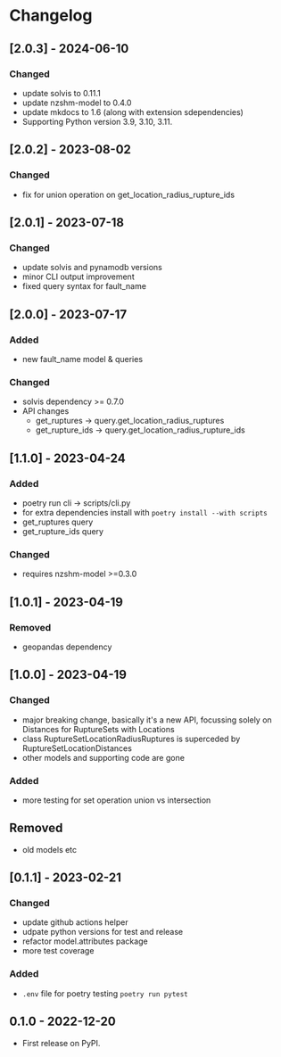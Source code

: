 # Changelog

## [2.0.3] - 2024-06-10
### Changed
 - update solvis to 0.11.1
 - update nzshm-model to 0.4.0
 - update mkdocs to 1.6 (along with extension sdependencies)
 - Supporting Python version 3.9, 3.10, 3.11.

## [2.0.2] - 2023-08-02
### Changed
 - fix for union operation on get_location_radius_rupture_ids

## [2.0.1] - 2023-07-18
### Changed
 - update solvis and pynamodb versions
 - minor CLI output improvement
 - fixed query syntax for fault_name

## [2.0.0] - 2023-07-17
### Added
 - new fault_name model & queries
### Changed
 - solvis dependency >= 0.7.0
 - API changes
    - get_ruptures -> query.get_location_radius_ruptures
    - get_rupture_ids -> query.get_location_radius_rupture_ids

## [1.1.0] - 2023-04-24
### Added
 - poetry run cli -> scripts/cli.py
 - for extra dependencies install with `poetry install --with scripts`
 - get_ruptures query
 - get_rupture_ids query

### Changed
 - requires nzshm-model >=0.3.0

## [1.0.1] - 2023-04-19
### Removed
 - geopandas dependency

## [1.0.0] - 2023-04-19
### Changed
 - major breaking change, basically it's a new API, focussing solely on Distances for RuptureSets with Locations
 - class RuptureSetLocationRadiusRuptures is superceded by RuptureSetLocationDistances
 - other models and supporting code are gone

### Added
 - more testing for set operation union vs intersection

## Removed
 - old models etc

## [0.1.1] - 2023-02-21
### Changed
 - update github actions helper
 - udpate python versions for test and release
 - refactor model.attributes package
 - more test coverage
### Added
 - `.env` file for poetry testing `poetry run pytest`

## 0.1.0 - 2022-12-20

* First release on PyPI.
